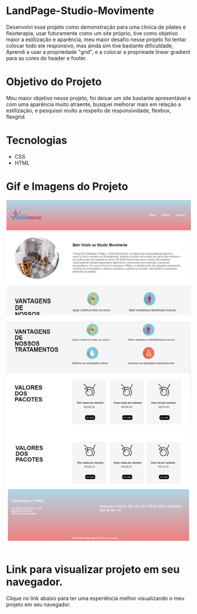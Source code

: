 # LandPage-Studio-Movimente

Desenvolvi esse projeto como demonstração para uma clinica de pilates e fisioterapia, 
usar futuramente como um site próprio, tive como objetivo maior a estilização e aparência,  meu maior desafio nesse projeto foi tentar colocar todo ele responsivo, 
mas ainda sim tive bastante dificuldade, Aprendi a usar a propriedade "grid", e a colocar a proprieade linear gradient para as cores do header e footer.

##

# Objetivo do Projeto

Meu maior objetivo nesse projeto, foi deixar um site bastante apresentável e com uma aparência muito atraente, busquei melhorar mais em relação a estilização, e pesquisei muito a respeito de responsividade, flexbox, flexgrid.

##

# Tecnologias

* CSS
* HTML

##

# Gif e Imagens do Projeto

![Imagens do Início](img/print1.png)
![Imagens da Apresentação ](img/print2.png)
![Imagens dos pacotes e rodapé](img/print3.png)


##

# Link para visualizar projeto em seu navegador.

Clique no link abaixo para ter uma experiência melhor visualizando o meu projeto em seu navegador.
